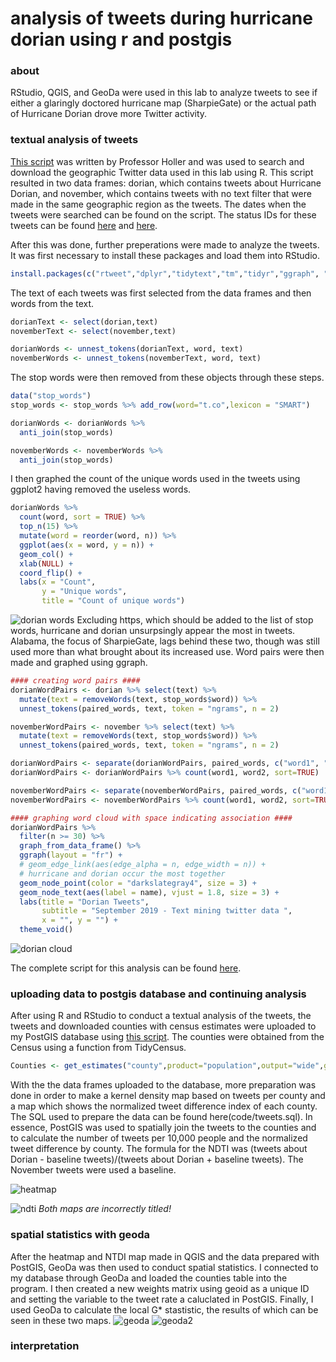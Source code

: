 # analysis of tweets during hurricane dorian using r and postgis 
### about
RStudio, QGIS, and GeoDa were used in this lab to analyze tweets to see if either a glaringly doctored hurricane map (SharpieGate) or the actual path of Hurricane Dorian drove more Twitter activity. 

### textual analysis of tweets
[This script](code/dorianTwitterScript.R) was written by Professor Holler and was used to search and download the geographic Twitter data used in this lab using R. This script resulted in two data frames: dorian, which contains tweets about Hurricane Dorian, and november, which contains tweets with no text filter that were made in the same geographic region as the tweets. The dates when the tweets were searched can be found on the script. The status IDs for these tweets can be found [here](data/november.csv) and [here](data/dorian.csv).

After this was done, further preperations were made to analyze the tweets. 
It was first necessary to install these packages and load them into RStudio.
```r
install.packages(c("rtweet","dplyr","tidytext","tm","tidyr","ggraph", "ggplot2"))
```
The text of each  tweets was first selected from the data frames and then words from the text.
```r
dorianText <- select(dorian,text)
novemberText <- select(november,text)

dorianWords <- unnest_tokens(dorianText, word, text)
novemberWords <- unnest_tokens(novemberText, word, text)
```
The stop words were then removed from these objects through these steps.
```r
data("stop_words")
stop_words <- stop_words %>% add_row(word="t.co",lexicon = "SMART")

dorianWords <- dorianWords %>%
  anti_join(stop_words) 

novemberWords <- novemberWords %>%
  anti_join(stop_words)
```
I then graphed the count of the unique words used in the tweets using ggplot2 having removed the useless words. 
```r
dorianWords %>%
  count(word, sort = TRUE) %>%
  top_n(15) %>%
  mutate(word = reorder(word, n)) %>%
  ggplot(aes(x = word, y = n)) +
  geom_col() +
  xlab(NULL) +
  coord_flip() +
  labs(x = "Count",
       y = "Unique words",
       title = "Count of unique words")
```
![dorian words](images/dorianWords.png)
Excluding https, which should be added to the list of stop words, hurricane and dorian unsurpsingly appear the most in tweets. Alabama, the focus of SharpieGate, lags behind these two, though was still used more than what brought about its increased use. Word pairs were then made and graphed using ggraph. 
```r
#### creating word pairs ####
dorianWordPairs <- dorian %>% select(text) %>%
  mutate(text = removeWords(text, stop_words$word)) %>%
  unnest_tokens(paired_words, text, token = "ngrams", n = 2)

novemberWordPairs <- november %>% select(text) %>%
  mutate(text = removeWords(text, stop_words$word)) %>%
  unnest_tokens(paired_words, text, token = "ngrams", n = 2)

dorianWordPairs <- separate(dorianWordPairs, paired_words, c("word1", "word2"),sep=" ")
dorianWordPairs <- dorianWordPairs %>% count(word1, word2, sort=TRUE)

novemberWordPairs <- separate(novemberWordPairs, paired_words, c("word1", "word2"),sep=" ")
novemberWordPairs <- novemberWordPairs %>% count(word1, word2, sort=TRUE)

#### graphing word cloud with space indicating association ####
dorianWordPairs %>%
  filter(n >= 30) %>%
  graph_from_data_frame() %>%
  ggraph(layout = "fr") +
  # geom_edge_link(aes(edge_alpha = n, edge_width = n)) +
  # hurricane and dorian occur the most together
  geom_node_point(color = "darkslategray4", size = 3) +
  geom_node_text(aes(label = name), vjust = 1.8, size = 3) +
  labs(title = "Dorian Tweets",
       subtitle = "September 2019 - Text mining twitter data ",
       x = "", y = "") +
  theme_void()
```
![dorian cloud](images/dorianCloud.png)

The complete script for this analysis can be found [here](code/textual.R).

### uploading data to postgis database and continuing analysis 
After using R and RStudio to conduct a textual analysis of the tweets, the tweets and downloaded counties with census estimates were uploaded to my PostGIS database using [this script](code/postgis.R). The counties were obtained from the Census using a function from TidyCensus.
```r
Counties <- get_estimates("county",product="population",output="wide",geometry=TRUE,keep_geo_vars=TRUE, key="woot")
```
With the the data frames uploaded to the database, more preparation was done in order to make a kernel density map based on tweets per county and a map which shows the normalized tweet difference index of each county. The SQL used to prepare the data can be found here(code/tweets.sql). In essence, PostGIS was used to spatially join the tweets to the counties and to calculate the number of tweets per 10,000 people and the normalized tweet difference by county. The formula for the NDTI was (tweets about Dorian - baseline tweets)/(tweets about Dorian + baseline tweets). The November tweets were used a baseline.

![heatmap](images/heatmap.png)

![ndti](images/tweets.png)
*Both maps are incorrectly titled!*

### spatial statistics with geoda 
After the heatmap and NTDI map made in QGIS and the data prepared with PostGIS, GeoDa was then used to conduct spatial statistics. I connected to my database through GeoDa and loaded the counties table into the program. I then created a new weights matrix using geoid as a unique ID and setting the variable to the tweet rate a caluclated in PostGIS. Finally, I used GeoDa to calculate the local G* stastistic, the results of which can be seen in these two maps. 
![geoda](images/countiesGetisOrdMapFrame.png)
![geoda2](images/countiesSigGetisOrdMapFrame.png)

### interpretation 



